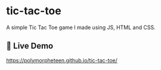 # tic-tac-toe

<p>A simple Tic Tac Toe game I made using JS, HTML and CSS.</p>

## 🔗 Live Demo
https://polymorpheteen.github.io/tic-tac-toe/
